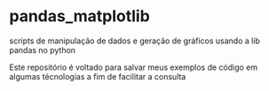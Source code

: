 # pandas_matplotlib
scripts de manipulação de dados e geração de gráficos usando a lib pandas no python

Este repositório é voltado para salvar meus exemplos de código em algumas técnologias a fim de facilitar a consulta
